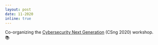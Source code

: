 ```yaml
---
layout: post
date: 11-2020
inline: true
---
```


Co-organizing the [Cybersecurity Next Generation](https://csng.nl/?q=event) (CSng 2020) workshop. :books:
